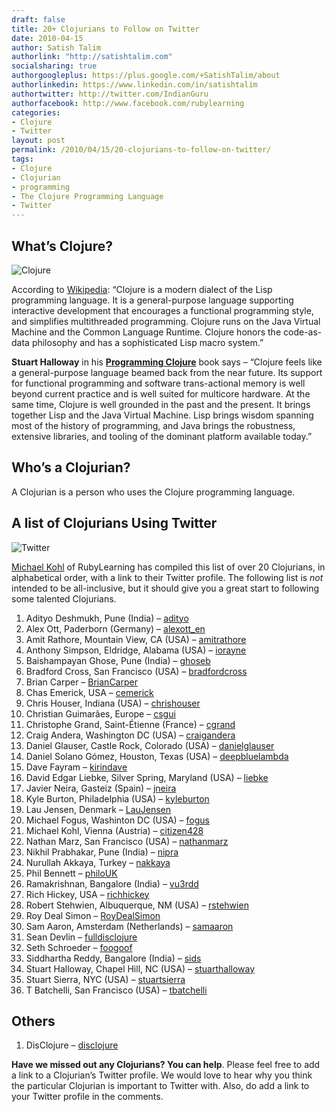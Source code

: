 ```yaml
---
draft: false
title: 20+ Clojurians to Follow on Twitter
date: 2010-04-15
author: Satish Talim
authorlink: "http://satishtalim.com"
socialsharing: true
authorgoogleplus: https://plus.google.com/+SatishTalim/about
authorlinkedin: https://www.linkedin.com/in/satishtalim
authortwitter: http://twitter.com/IndianGuru
authorfacebook: http://www.facebook.com/rubylearning
categories:
- Clojure
- Twitter
layout: post
permalink: /2010/04/15/20-clojurians-to-follow-on-twitter/
tags:
- Clojure
- Clojurian
- programming
- The Clojure Programming Language
- Twitter
---
```

## What’s Clojure?

![Clojure](http://clojure.org/file/view/clojure-icon.gif "Clojure")

According to [Wikipedia](http://en.wikipedia.org/wiki/Clojure): “Clojure
is a modern dialect of the Lisp programming language. It is a
general-purpose language supporting interactive development that
encourages a functional programming style, and simplifies multithreaded
programming. <!--more-->Clojure runs on the Java Virtual Machine and the Common
Language Runtime. Clojure honors the code-as-data philosophy and has a
sophisticated Lisp macro system.”

**Stuart Halloway** in his **[Programming
Clojure](http://www.pragprog.com/titles/shcloj/programming-clojure)**
book says – “Clojure feels like a general-purpose language beamed back
from the near future. Its support for functional programming and
software trans-actional memory is well beyond current practice and is
well suited for multicore hardware. At the same time, Clojure is well
grounded in the past and the present. It brings together Lisp and the
Java Virtual Machine. Lisp brings wisdom spanning most of the history of
programming, and Java brings the robustness, extensive libraries, and
tooling of the dominant platform available today.”

## Who’s a Clojurian?

A Clojurian is a person who uses the Clojure programming language.

## A list of Clojurians Using Twitter

![Twitter](http://rubylearning.com/images/icon_d.png "http://twitter.com/IndianGuru")

[Michael Kohl](http://twitter.com/citizen428) of RubyLearning has
compiled this list of over 20 Clojurians, in alphabetical order, with a
link to their Twitter profile. The following list is *not* intended to
be all-inclusive, but it should give you a great start to following some
talented Clojurians.

1.  Adityo Deshmukh, Pune (India) – [adityo](http://twitter.com/adityo)
2.  Alex Ott, Paderborn (Germany) –
    [alexott\_en](http://twitter.com/alexott_en)
3.  Amit Rathore, Mountain View, CA (USA) –
    [amitrathore](http://twitter.com/amitrathore)
4.  Anthony Simpson, Eldridge, Alabama (USA) –
    [iorayne](http://twitter.com/iorayne)
5.  Baishampayan Ghose, Pune (India) –
    [ghoseb](http://twitter.com/ghoseb)
6.  Bradford Cross, San Francisco (USA) –
    [bradfordcross](http://twitter.com/bradfordcross)
7.  Brian Carper – [BrianCarper](http://twitter.com/BrianCarper)
8.  Chas Emerick, USA – [cemerick](http://twitter.com/cemerick)
9.  Chris Houser, Indiana (USA) –
    [chrishouser](http://twitter.com/chrishouser)
10. Christian Guimarães, Europe – [csgui](http://twitter.com/csgui)
11. Christophe Grand, Saint-Étienne (France) –
    [cgrand](http://twitter.com/cgrand)
12. Craig Andera, Washington DC (USA) –
    [craigandera](http://twitter.com/craigandera)
13. Daniel Glauser, Castle Rock, Colorado (USA) –
    [danielglauser](http://twitter.com/danielglauser)
14. Daniel Solano Gómez, Houston, Texas (USA) –
    [deepbluelambda](http://twitter.com/deepbluelambda)
15. Dave Fayram – [kirindave](http://twitter.com/kirindave)
16. David Edgar Liebke, Silver Spring, Maryland (USA) –
    [liebke](http://twitter.com/liebke)
17. Javier Neira, Gasteiz (Spain) – [jneira](http://twitter.com/jneira)
18. Kyle Burton, Philadelphia (USA) –
    [kyleburton](http://twitter.com/kyleburton)
19. Lau Jensen, Denmark – [LauJensen](http://twitter.com/LauJensen)
20. Michael Fogus, Washinton DC (USA) –
    [fogus](http://twitter.com/fogus)
21. Michael Kohl, Vienna (Austria) –
    [citizen428](http://twitter.com/citizen428)
22. Nathan Marz, San Francisco (USA) –
    [nathanmarz](http://twitter.com/nathanmarz)
23. Nikhil Prabhakar, Pune (India) – [nipra](http://twitter.com/nipra)
24. Nurullah Akkaya, Turkey – [nakkaya](http://twitter.com/nakkaya)
25. Phil Bennett – [philoUK](http://twitter.com/philoUK)
26. Ramakrishnan, Bangalore (India) –
    [vu3rdd](http://twitter.com/vu3rdd)
27. Rich Hickey, USA – [richhickey](http://twitter.com/richhickey)
28. Robert Stehwien, Albuquerque, NM (USA) –
    [rstehwien](http://twitter.com/rstehwien)
29. Roy Deal Simon – [RoyDealSimon](http://twitter.com/RoyDealSimon)
30. Sam Aaron, Amsterdam (Netherlands) –
    [samaaron](http://twitter.com/samaaron)
31. Sean Devlin – [fulldisclojure](http://twitter.com/fulldisclojure)
32. Seth Schroeder – [foogoof](http://twitter.com/foogoof)
33. Siddhartha Reddy, Bangalore (India) –
    [sids](http://twitter.com/sids)
34. Stuart Halloway, Chapel Hill, NC (USA) –
    [stuarthalloway](http://twitter.com/stuarthalloway)
35. Stuart Sierra, NYC (USA) –
    [stuartsierra](http://twitter.com/stuartsierra)
36. T Batchelli, San Francisco (USA) –
    [tbatchelli](http://twitter.com/tbatchelli)

## Others

1.  DisClojure – [disclojure](http://twitter.com/disclojure)

**Have we missed out any Clojurians? You can help**. Please feel free to add a
link to a Clojurian’s Twitter profile. We would love to hear why you think the
particular Clojurian is important to Twitter with. Also, do add a link to your
Twitter profile in the comments.
